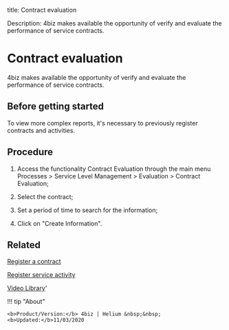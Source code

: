 title: Contract evaluation

Description: 4biz makes available the opportunity of verify and evaluate the performance of service contracts.

# Contract evaluation
4biz makes available the opportunity of verify and evaluate the performance of service contracts.

Before getting started
--------------------------

To view more complex reports, it's necessary to previously register contracts
and activities.

Procedure
-------------

1.  Access the functionality Contract Evaluation through the main menu Processes
    \> Service Level Management \> Evaluation \> Contract Evaluation;

2.  Select the contract;

3.  Set a period of time to search for the information;

4.  Click on "Create Information".

Related
-----------

[Register a contract](/en-us/4biz-helium/additional-features/contract-management/use/register-contract.html)

[Register service activity](/en-us/4biz-helium/processes/portfolio-and-catalog/use/register-service-activity.html)

<i class='fa fa-youtube-play  fa-2x' style='color:#97ce17;vertical-align: middle;'> </i> [Video Library](https://www.youtube.com/playlist?list=PLB5qK2uzf2RNz3E16sjg5mfdugX2Ia9jZ)'

!!! tip "About"

    <b>Product/Version:</b> 4biz | Helium &nbsp;&nbsp;
    <b>Updated:</b>11/03/2020

